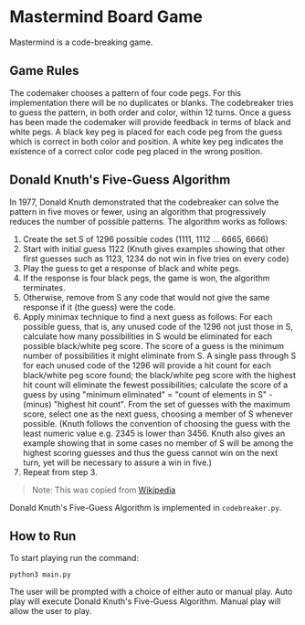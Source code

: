 # Mastermind Board Game
Mastermind is a code-breaking game.

## Game Rules
The codemaker chooses a pattern of four code pegs. For this implementation 
there will be no duplicates or blanks. The codebreaker tries to guess the pattern, 
in both order and color, within 12 turns. Once a guess has been made
the codemaker will provide feedback in terms of black and white pegs. A black 
key peg is placed for each code peg from the guess which is correct in both 
color and position. A white key peg indicates the existence of a correct 
color code peg placed in the wrong position.

## Donald Knuth's Five-Guess Algorithm
In 1977, Donald Knuth demonstrated that the codebreaker can solve the pattern 
in five moves or fewer, using an algorithm that progressively reduces the number 
of possible patterns. The algorithm works as follows:

1. Create the set S of 1296 possible codes (1111, 1112 ... 6665, 6666)
2. Start with initial guess 1122 (Knuth gives examples showing that other first 
guesses such as 1123, 1234 do not win in five tries on every code)
3. Play the guess to get a response of black and white pegs.
4. If the response is four black pegs, the game is won, the algorithm terminates.
5. Otherwise, remove from S any code that would not give the same response if 
it (the guess) were the code.
6. Apply minimax technique to find a next guess as follows: For each possible 
guess, that is, any unused code of the 1296 not just those in S, calculate how 
many possibilities in S would be eliminated for each possible black/white peg 
score. The score of a guess is the minimum number of possibilities it might 
eliminate from S. A single pass through S for each unused code of the 1296 will 
provide a hit count for each black/white peg score found; the black/white peg 
score with the highest hit count will eliminate the fewest possibilities; 
calculate the score of a guess by using "minimum eliminated" = "count of 
elements in S" - (minus) "highest hit count". From the set of guesses with the 
maximum score, select one as the next guess, choosing a member of S whenever 
possible. (Knuth follows the convention of choosing the guess with the least 
numeric value e.g. 2345 is lower than 3456. Knuth also gives an example showing 
that in some cases no member of S will be among the highest scoring guesses and 
thus the guess cannot win on the next turn, yet will be necessary to assure a 
win in five.)
7. Repeat from step 3.

> Note: This was copied from [Wikipedia](https://en.wikipedia.org/wiki/Mastermind_(board_game)#Five-guess_algorithm)

Donald Knuth's Five-Guess Algorithm is implemented in `codebreaker.py`.

## How to Run
To start playing run the command:

    python3 main.py

The user will be prompted with a choice of either auto or manual play. Auto 
play will execute Donald Knuth's Five-Guess Algorithm. Manual play will allow
the user to play.
